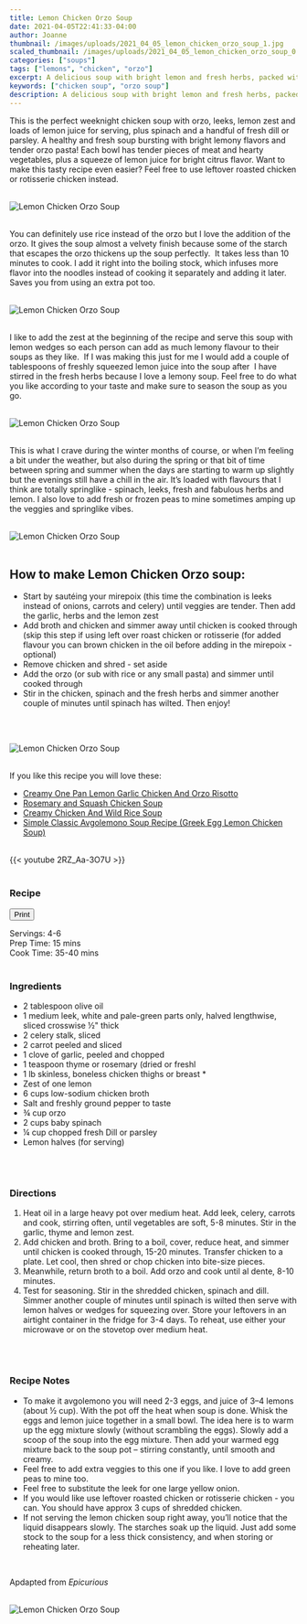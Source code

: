 ```yaml
---
title: Lemon Chicken Orzo Soup
date: 2021-04-05T22:41:33-04:00
author: Joanne
thumbnail: /images/uploads/2021_04_05_lemon_chicken_orzo_soup_1.jpg
scaled_thumbnail: /images/uploads/2021_04_05_lemon_chicken_orzo_soup_0.jpg
categories: ["soups"]
tags: ["lemons", "chicken", "orzo"]
excerpt: A delicious soup with bright lemon and fresh herbs, packed with nutrition from lots of vegetables and tender shredded chicken.
keywords: ["chicken soup", "orzo soup"]
description: A delicious soup with bright lemon and fresh herbs, packed with nutrition from lots of vegetables and tender shredded chicken.
---
```

<span class="blog-text">

This is the perfect weeknight chicken soup with orzo, leeks, lemon zest and loads of lemon juice for serving, plus spinach and a handful of fresh dill or parsley. A healthy and fresh soup bursting with bright lemony flavors and tender orzo pasta! Each bowl has tender pieces of meat and hearty vegetables, plus a squeeze of lemon juice for bright citrus flavor. Want to make this tasty recipe even easier? Feel free to use leftover roasted chicken or rotisserie chicken instead.  
</br>
</br>

![Lemon Chicken Orzo Soup](/images/uploads/2021_04_05_lemon_chicken_orzo_soup_2.jpg)
</br>
</br>

You can definitely use rice instead of the orzo but I love the addition of the orzo. It gives the soup almost a velvety finish because some of the starch that escapes the orzo thickens up the soup perfectly.  It takes less than 10 minutes to cook. I add it right into the boiling stock, which infuses more flavor into the noodles instead of cooking it separately and adding it later. Saves you from using an extra pot too. 
</br>
</br>

![Lemon Chicken Orzo Soup](/images/uploads/2021_04_05_lemon_chicken_orzo_soup_3.jpg)
</br>
</br>

I like to add the zest at the beginning of the recipe and serve this soup with lemon wedges so each person can add as much lemony flavour to their soups as they like.  If I was making this just for me I would add a couple of tablespoons of freshly squeezed lemon juice into the soup after  I have stirred in the fresh herbs because I love a lemony soup. Feel free to do what you like according to your taste and make sure to season the soup as you go.  
</br>
</br>

![Lemon Chicken Orzo Soup](/images/uploads/2021_04_05_lemon_chicken_orzo_soup_4.jpg)
</br>
</br>

This is what I crave during the winter months of course, or when I’m feeling a bit under the weather, but also during the spring or that bit of time between spring and summer when the days are starting to warm up slightly but the evenings still have a chill in the air. It’s loaded with flavours that I think are totally springlike - spinach, leeks, fresh and fabulous herbs and lemon. I also love to add fresh or frozen peas to mine sometimes amping up the veggies and springlike vibes. 
</br>
</br>

![Lemon Chicken Orzo Soup](/images/uploads/2021_04_05_lemon_chicken_orzo_soup_5.jpg)
</br>
</br>

## How to make Lemon Chicken Orzo soup:
* Start by sautéing your mirepoix (this time the combination is leeks instead of onions, carrots and celery) until veggies are tender. Then add the garlic, herbs and the lemon zest 
* Add broth and chicken and simmer away until chicken is cooked through (skip this step if using left over roast chicken or rotisserie (for added flavour you can brown chicken in the oil before adding in the mirepoix - optional)
* Remove chicken and shred - set aside 
* Add the orzo (or sub with rice or any small pasta) and simmer until cooked through 
* Stir in the chicken, spinach and the fresh herbs and simmer another couple of minutes until spinach has wilted. Then enjoy!
</br>
</br>

![Lemon Chicken Orzo Soup](/images/uploads/2021_04_05_lemon_chicken_orzo_soup_6.jpg)
</br>
</br>

If you like this recipe you will love these:
* <span class="highlight"><a href="https://www.oliveandmango.com/creamy-one-pan-lemon-garlic-chicken-and-orzo-risotto">Creamy One Pan Lemon Garlic Chicken And Orzo Risotto</a></span>
* <span class="highlight"><a href="https://www.oliveandmango.com/rosemary-and-squash-chicken-soup">Rosemary and Squash Chicken Soup</a></span>
* <span class="highlight"><a href="https://www.oliveandmango.com/creamy-chicken-and-wild-rice-soup">Creamy Chicken And Wild Rice Soup</a></span>
* <span class="highlight"><a href="https://www.oliveandmango.com/simple-classic-avgolemono-soup-recipe-greek-egg-lemon-chicken-soup">Simple Classic Avgolemono Soup Recipe (Greek Egg Lemon Chicken Soup)</a></span>  

</br>
{{< youtube 2RZ_Aa-3O7U >}}
</br>
</br>
</span>

### Recipe
<div print_button><form>
<input type="button" value="Print" class="btn__print" onClick="window.print()">
</form></div>

<div>Servings: <span itemprop="recipeYield">4-6</div>
<div>Prep Time: <meta itemprop="prepTime" content="PT15M">15 mins</div>
<div>Cook Time: <meta itemprop="cookTime" content="PT40M">35-40 mins</div>
</br>

### Ingredients

* <span itemprop="recipeIngredient">2 tablespoon olive oil</span>
* <span itemprop="recipeIngredient">1 medium leek, white and pale-green parts only, halved lengthwise, sliced crosswise &frac12;" thick</span>
* <span itemprop="recipeIngredient">2 celery stalk, sliced </span>
* <span itemprop="recipeIngredient">2 carrot peeled and sliced </span>
* <span itemprop="recipeIngredient">1 clove of garlic, peeled and chopped </span>
* <span itemprop="recipeIngredient">1 teaspoon thyme or rosemary (dried or freshl </span>
* <span itemprop="recipeIngredient">1 lb skinless, boneless chicken thighs or breast *</span>
* <span itemprop="recipeIngredient">Zest of one lemon </span>
* <span itemprop="recipeIngredient">6 cups low-sodium chicken broth</span>
* <span itemprop="recipeIngredient">Salt and freshly ground pepper to taste </span>
* <span itemprop="recipeIngredient">&frac34; cup orzo</span>
* <span itemprop="recipeIngredient">2 cups baby spinach </span>
* <span itemprop="recipeIngredient">&frac14; cup chopped fresh Dill or parsley </span>
* <span itemprop="recipeIngredient">Lemon halves (for serving)</span>
</br>
</br>

### Directions
1. Heat oil in a large heavy pot over medium heat. Add leek, celery, carrots and cook, stirring often, until vegetables are soft, 5-8 minutes. Stir in the garlic, thyme and lemon zest.  
1. Add chicken and broth. Bring to a boil, cover, reduce heat, and simmer until chicken is cooked through, 15-20 minutes. Transfer chicken to a plate. Let cool, then shred or chop chicken into bite-size pieces.
1. Meanwhile, return broth to a boil. Add orzo and cook until al dente, 8-10 minutes.
1. Test for seasoning. Stir in the shredded chicken, spinach and dill. Simmer another couple of minutes until spinach is wilted then serve with lemon halves or wedges for squeezing over. Store your leftovers in an airtight container in the fridge for 3-4 days. To reheat, use either your microwave or on the stovetop over medium heat.
</br>
</br>

### Recipe Notes
* To make it avgolemono you will need 2-3 eggs, and juice of 3–4 lemons (about &frac12; cup). With the pot off the heat when soup is done. Whisk the eggs and lemon juice together in a small bowl. The idea here is to warm up the egg mixture slowly (without scrambling the eggs). Slowly add a scoop of the soup into the egg mixture. Then add your warmed egg mixture back to the soup pot – stirring constantly, until smooth and creamy. 
* Feel free to add extra veggies to this one if you like. I love to add green peas to mine too. 
* Feel free to substitute the leek for one large yellow onion. 
* If you would like use leftover roasted chicken or rotisserie chicken - you can. You should have approx 3 cups of shredded chicken.
* If not serving the lemon chicken soup right away, you’ll notice that the liquid disappears slowly. The starches soak up the liquid. Just add some stock to the soup for a less thick consistency, and when storing or reheating later.
</br>

Apdapted from _Epicurious_
</br>
</br>

![Lemon Chicken Orzo Soup](/images/uploads/2021_04_05_lemon_chicken_orzo_soup_7.jpg)